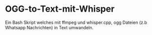 # OGG-to-Text-mit-Whisper
Ein Bash Skript welches mit ffmpeg und whisper.cpp, ogg Dateien (z.b Whatsapp Nachrichten) in Text umwandeln.
